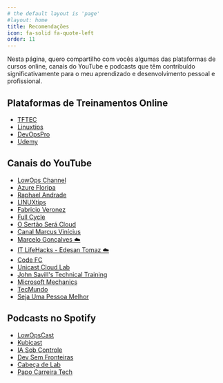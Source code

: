 ```yaml
---
# the default layout is 'page'
#layout: home
title: Recomendações
icon: fa-solid fa-quote-left
order: 11
---
```


Nesta página, quero compartilho com vocês algumas das plataformas de cursos online, canais do YouTube e podcasts que têm contribuído significativamente para o meu aprendizado e desenvolvimento pessoal e profissional.

## Plataformas de Treinamentos Online

- <i class="fa-solid fa-link"></i> [TFTEC](https://www.tftec.com.br)
- <i class="fa-solid fa-link"></i> [Linuxtips](https://www.linuxtips.io/)
- <i class="fa-solid fa-link"></i> [DevOpsPro](https://curso.devopspro.com.br/)
- <i class="fa-solid fa-link"></i> [Udemy](https://www.udemy.com/) 
  
## Canais do YouTube

- <i class="fab fa-youtube"></i> [LowOps Channel](https://www.youtube.com/@LowOps-Channel)
- <i class="fab fa-youtube"></i> [Azure Floripa](https://www.youtube.com/@AzureFloripa)
- <i class="fab fa-youtube"></i> [Raphael Andrade](https://www.youtube.com/@RaphaelAndrade)
- <i class="fab fa-youtube"></i> [LINUXtips](https://www.youtube.com/@LinuxTips)
- <i class="fab fa-youtube"></i> [Fabricio Veronez](https://www.youtube.com/@fabricioveronez)
- <i class="fab fa-youtube"></i> [Full Cycle](https://www.youtube.com/@FullCycle)
- <i class="fab fa-youtube"></i> [O Sertão Será Cloud](https://www.youtube.com/@sertaoseracloud)
- <i class="fab fa-youtube"></i> [Canal Marcus Vinícius](https://www.youtube.com/@canalmarcusvinicius)
- <i class="fab fa-youtube"></i> [Marcelo Gonçalves ☁️](https://www.youtube.com/@cloudnaquebrada)
- <i class="fab fa-youtube"></i> [IT LifeHacks - Edesan Tomaz ☁️](https://www.youtube.com/@ITLifeHacks)
- <i class="fab fa-youtube"></i> [Code FC](https://www.youtube.com/@CodeFC)
- <i class="fab fa-youtube"></i> [Unicast Cloud Lab](https://www.youtube.com/@unicastlab)
- <i class="fab fa-youtube"></i> [John Savill's Technical Training](https://www.youtube.com/@NTFAQGuy)
- <i class="fab fa-youtube"></i> [Microsoft Mechanics](https://www.youtube.com/@MSFTMechanics)
- <i class="fab fa-youtube"></i> [TecMundo](https://www.youtube.com/@tecmundo)
- <i class="fab fa-youtube"></i> [Seja Uma Pessoa Melhor](https://www.youtube.com/@sejaumapessoamelhor)

## Podcasts no Spotify

- <i class="fa-brands fa-spotify"></i> [LowOpsCast](https://open.spotify.com/show/0U4kcZT2Cwn4CqQGg4Ywcj?si=1d9848b7fedd4059)
- <i class="fa-brands fa-spotify"></i> [Kubicast](https://open.spotify.com/show/7x2OHOUAaOnTjlSwBHNAjN?si=1c30528ecfd9400f)
- <i class="fa-brands fa-spotify"></i> [IA Sob Controle](https://open.spotify.com/show/5xLCMHJ6eGWzdu8JaIDkuP?si=c83cf258eb0847b8)
- <i class="fa-brands fa-spotify"></i> [Dev Sem Fronteiras](https://open.spotify.com/show/3WsvUbTh7M1Rsw6lOGwYtk?si=9c76e2b7a02b43e9)
- <i class="fa-brands fa-spotify"></i> [Cabeça de Lab](https://open.spotify.com/show/6jYjcj4oQ31J85jGhbiRkK?si=c01257e1e46f4002)
- <i class="fa-brands fa-spotify"></i> [Papo Carreira Tech](https://open.spotify.com/show/5KzwmhMoIOlOTvcAec9tNa?si=fdc6ecf2636c49c7)